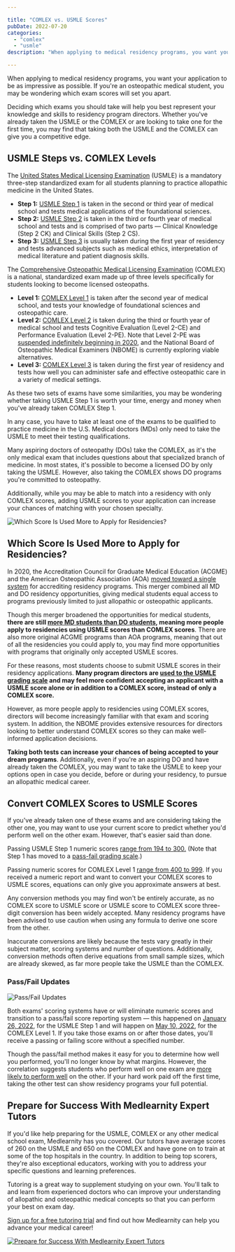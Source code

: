 ```yaml
---

title: "COMLEX vs. USMLE Scores"
pubDate: 2022-07-20
categories: 
  - "comlex"
  - "usmle"
description: "When applying to medical residency programs, you want your application to be as impressive as possible. If you're an osteopathic medical student, you may b"

---
```



When applying to medical residency programs, you want your application to be as impressive as possible. If you're an osteopathic medical student, you may be wondering which exam scores will set you apart.

Deciding which exams you should take will help you best represent your knowledge and skills to residency program directors. Whether you've already taken the USMLE or the COMLEX or are looking to take one for the first time, you may find that taking both the USMLE and the COMLEX can give you a competitive edge.

## USMLE Steps vs. COMLEX Levels

The [United States Medical Licensing Examination](https://www.medlearnity.com/usmle-eligibility-and-requirements/) (USMLE) is a mandatory three-step standardized exam for all students planning to practice allopathic medicine in the United States.

- **Step 1:** [USMLE Step 1](https://www.medlearnity.com/usmle-tutoring-step-1/) is taken in the second or third year of medical school and tests medical applications of the foundational sciences.
- **Step 2:** [USMLE Step 2](https://www.medlearnity.com/step-2ck-usmle/) is taken in the third or fourth year of medical school and tests and is comprised of two parts — Clinical Knowledge (Step 2 CK) and Clinical Skills (Step 2 CS).
- **Step 3:** [USMLE Step 3](https://www.medlearnity.com/usmle-step-3/) is usually taken during the first year of residency and tests advanced subjects such as medical ethics, interpretation of medical literature and patient diagnosis skills.

The [Comprehensive Osteopathic Medical Licensing Examination](https://www.medlearnity.com/comlex-usa-exam/) (COMLEX) is a national, standardized exam made up of three levels specifically for students looking to become licensed osteopaths.

- **Level 1:** [COMLEX Level 1](https://www.medlearnity.com/comlex-1/) is taken after the second year of medical school, and tests your knowledge of foundational sciences and osteopathic care.
- **Level 2:** [COMLEX Level 2](https://www.medlearnity.com/level-2-ce-and-pe/) is taken during the third or fourth year of medical school and tests Cognitive Evaluation (Level 2-CE) and Performance Evaluation (Level 2-PE). Note that Level 2-PE was [suspended indefinitely beginning in 2020](https://www.nbome.org/blogs/nbome-postpones-comlex-usa-level-2-pe-indefinitely/), and the National Board of Osteopathic Medical Examiners (NBOME) is currently exploring viable alternatives.
- **Level 3:** [COMLEX Level 3](https://www.medlearnity.com/level-3/) is taken during the first year of residency and tests how well you can administer safe and effective osteopathic care in a variety of medical settings.

As these two sets of exams have some similarities, you may be wondering whether taking USMLE Step 1 is worth your time, energy and money when you've already taken COMLEX Step 1.

In any case, you have to take at least one of the exams to be qualified to practice medicine in the U.S. Medical doctors (MDs) only need to take the USMLE to meet their testing qualifications.

Many aspiring doctors of osteopathy (DOs) take the COMLEX, as it's the only medical exam that includes questions about that specialized branch of medicine. In most states, it's possible to become a licensed DO by only taking the USMLE. However, also taking the COMLEX shows DO programs you're committed to osteopathy.

Additionally, while you may be able to match into a residency with only COMLEX scores, adding USMLE scores to your application can increase your chances of matching with your chosen specialty.

![Which Score Is Used More to Apply for Residencies?](https://i2xfwztd2ksbegse.public.blob.vercel-storage.com/wp/2022/07/01-exams-and-qualifications.png)

## Which Score Is Used More to Apply for Residencies?

In 2020, the Accreditation Council for Graduate Medical Education (ACGME) and the American Osteopathic Association (AOA) [moved toward a single system](https://www.acgme.org/globalassets/PDFs/Nasca-Community/Executive_Summary_of_the_Agreement_between_ACGME_and_AOA.pdf) for accrediting residency programs. This merger combined all MD and DO residency opportunities, giving medical students equal access to programs previously limited to just allopathic or osteopathic applicants.

Though this merger broadened the opportunities for medical students, **there are still [more MD students than DO students](https://www.aamc.org/data-reports/students-residents/interactive-data/report-residents/2021/table-b3-number-active-residents-type-medical-school-gme-specialty-and-sex), meaning more people apply to residencies using USMLE scores than COMLEX scores**. There are also more original ACGME programs than AOA programs, meaning that out of all the residencies you could apply to, you may find more opportunities with programs that originally only accepted USMLE scores.

For these reasons, most students choose to submit USMLE scores in their residency applications. **Many program directors are [used to the USMLE grading scale](https://www.nbome.org/blogs/road-to-do-licensure/myths-and-misconceptions-match-2020/) and may feel more confident accepting an applicant with a USMLE score alone or in addition to a COMLEX score, instead of only a COMLEX score.**

However, as more people apply to residencies using COMLEX scores, directors will become increasingly familiar with that exam and scoring system. In addition, the NBOME provides extensive resources for directors looking to better understand COMLEX scores so they can make well-informed application decisions.

**Taking both tests can increase your chances of being accepted to your dream programs**. Additionally, even if you're an aspiring DO and have already taken the COMLEX, you may want to take the USMLE to keep your options open in case you decide, before or during your residency, to pursue an allopathic medical career.

## Convert COMLEX Scores to USMLE Scores

If you've already taken one of these exams and are considering taking the other one, you may want to use your current score to predict whether you'd perform well on the other exam. However, that's easier said than done.

Passing USMLE Step 1 numeric scores [range from 194 to 300.](https://www.usmle.org/sites/default/files/2022-05/USMLE%20Step%20Examination%20Score%20Interpretation%20Guidelines_5_24_22_0.pdf) (Note that Step 1 has moved to a [pass-fail grading scale](https://www.medlearnity.com/usmle-step-1-pass-fail/).)

Passing numeric scores for COMLEX Level 1 [range from 400 to 999](https://www.nbome.org/assessments/comlex-usa/bulletin/scores/). If you received a numeric report and want to convert your COMLEX scores to USMLE scores, equations can only give you approximate answers at best.

Any conversion methods you may find won't be entirely accurate, as no COMLEX score to USMLE score or USMLE score to COMLEX score three-digit conversion has been widely accepted. Many residency programs have been advised to use caution when using any formula to derive one score from the other.

Inaccurate conversions are likely because the tests vary greatly in their subject matter, scoring systems and number of questions. Additionally, conversion methods often derive equations from small sample sizes, which are already skewed, as far more people take the USMLE than the COMLEX.

### Pass/Fail Updates

![Pass/Fail Updates](https://i2xfwztd2ksbegse.public.blob.vercel-storage.com/wp/2022/07/02-scoring-systems-transition.png)

Both exams' scoring systems have or will eliminate numeric scores and transition to a pass/fail score reporting system — this happened on [January 26, 2022](https://www.usmle.org/usmle-step-1-transition-passfail-only-score-reporting), for the USMLE Step 1 and will happen on [May 10, 2022](https://www.nbome.org/news/comlex-usa-level-1-to-eliminate-numeric-scores/), for the COMLEX Level 1. If you take those exams on or after those dates, you'll receive a passing or failing score without a specified number.

Though the pass/fail method makes it easy for you to determine how well you performed, you'll no longer know by what margins. However, the correlation suggests students who perform well on one exam are [more likely to perform well](https://meridian.allenpress.com/jgme/article/14/1/53/477652/A-Concordance-Study-of-COMLEX-USA-and-USMLE-Scores) on the other. If your hard work paid off the first time, taking the other test can show residency programs your full potential.

## Prepare for Success With Medlearnity Expert Tutors

If you'd like help preparing for the USMLE, COMLEX or any other medical school exam, Medlearnity has you covered. Our tutors have average scores of 260 on the USMLE and 650 on the COMLEX and have gone on to train at some of the top hospitals in the country. In addition to being top scorers, they're also exceptional educators, working with you to address your specific questions and learning preferences.

Tutoring is a great way to supplement studying on your own. You'll talk to and learn from experienced doctors who can improve your understanding of allopathic and osteopathic medical concepts so that you can perform your best on exam day.

[Sign up for a free tutoring trial](https://www.medlearnity.com/start-here/) and find out how Medlearnity can help you advance your medical career!

[![Prepare for Success With Medlearnity Expert Tutors](https://i2xfwztd2ksbegse.public.blob.vercel-storage.com/wp/2022/07/03-sign-up-for-free-tutoring.png)](https://www.medlearnity.com/start-here/)
